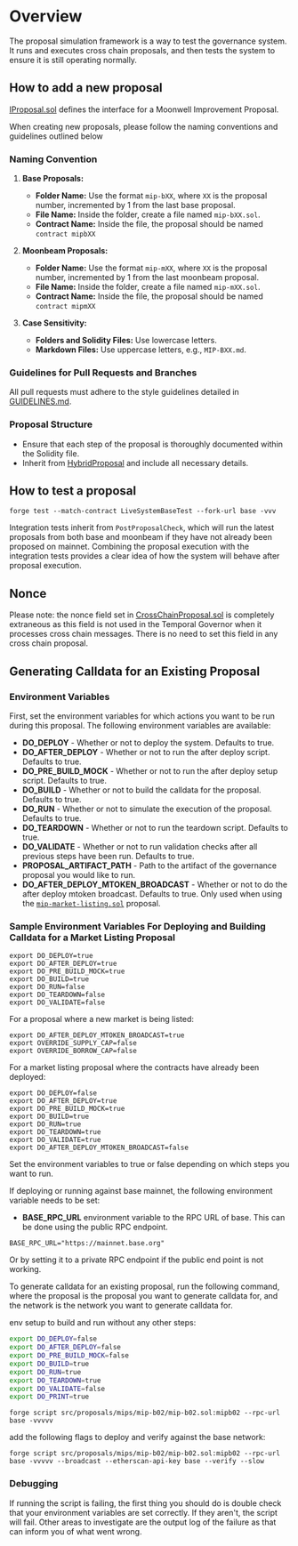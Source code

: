 # Overview

The proposal simulation framework is a way to test the governance system. It
runs and executes cross chain proposals, and then tests the system to ensure it
is still operating normally.

## How to add a new proposal

[IProposal.sol](../../src/proposals/proposalTypes/IProposal.sol) defines the
interface for a Moonwell Improvement Proposal.

When creating new proposals, please follow the naming conventions and guidelines
outlined below

### Naming Convention

1. **Base Proposals:**

   - **Folder Name:** Use the format `mip-bXX`, where `XX` is the proposal
     number, incremented by 1 from the last base proposal.
   - **File Name:** Inside the folder, create a file named `mip-bXX.sol`.
   - **Contract Name:** Inside the file, the proposal should be named
     `contract mipbXX`

2. **Moonbeam Proposals:**

   - **Folder Name:** Use the format `mip-mXX`, where `XX` is the proposal
     number, incremented by 1 from the last moonbeam proposal.
   - **File Name:** Inside the folder, create a file named `mip-mXX.sol`.
   - **Contract Name:** Inside the file, the proposal should be named
     `contract mipmXX`

3. **Case Sensitivity:**
   - **Folders and Solidity Files:** Use lowercase letters.
   - **Markdown Files:** Use uppercase letters, e.g., `MIP-BXX.md`.

### Guidelines for Pull Requests and Branches

All pull requests must adhere to the style guidelines detailed in
[GUIDELINES.md](../GUIDELINES.md).

### Proposal Structure

- Ensure that each step of the proposal is thoroughly documented within the
  Solidity file.
- Inherit from
  [HybridProposal](../../src/proposals/proposalTypes/HybridProposal.sol) and
  include all necessary details.

## How to test a proposal

`forge test --match-contract LiveSystemBaseTest --fork-url base -vvv`

Integration tests inherit from `PostProposalCheck`, which will run the latest
proposals from both base and moonbeam if they have not already been proposed on
mainnet. Combining the proposal execution with the integration tests provides a
clear idea of how the system will behave after proposal execution.

## Nonce

Please note: the nonce field set in
[CrossChainProposal.sol](./../proposals/proposalTypes/CrossChainProposal.sol) is
completely extraneous as this field is not used in the Temporal Governor when it
processes cross chain messages. There is no need to set this field in any cross
chain proposal.

## Generating Calldata for an Existing Proposal

### Environment Variables

First, set the environment variables for which actions you want to be run during
this proposal. The following environment variables are available:

- **DO_DEPLOY** - Whether or not to deploy the system. Defaults to true.
- **DO_AFTER_DEPLOY** - Whether or not to run the after deploy script. Defaults
  to true.
- **DO_PRE_BUILD_MOCK** - Whether or not to run the after deploy setup script.
  Defaults to true.
- **DO_BUILD** - Whether or not to build the calldata for the proposal. Defaults
  to true.
- **DO_RUN** - Whether or not to simulate the execution of the proposal.
  Defaults to true.
- **DO_TEARDOWN** - Whether or not to run the teardown script. Defaults to true.
- **DO_VALIDATE** - Whether or not to run validation checks after all previous
  steps have been run. Defaults to true.
- **PROPOSAL_ARTIFACT_PATH** - Path to the artifact of the governance proposal
  you would like to run.
- **DO_AFTER_DEPLOY_MTOKEN_BROADCAST** - Whether or not to do the after deploy
  mtoken broadcast. Defaults to true. Only used when using the
  [`mip-market-listing.sol`](./src/proposals/mips/examples/mip-market-listing/mip-market-listing.sol)
  proposal.

### Sample Environment Variables For Deploying and Building Calldata for a Market Listing Proposal

```
export DO_DEPLOY=true
export DO_AFTER_DEPLOY=true
export DO_PRE_BUILD_MOCK=true
export DO_BUILD=true
export DO_RUN=false
export DO_TEARDOWN=false
export DO_VALIDATE=false
```

For a proposal where a new market is being listed:

```
export DO_AFTER_DEPLOY_MTOKEN_BROADCAST=true
export OVERRIDE_SUPPLY_CAP=false
export OVERRIDE_BORROW_CAP=false
```

For a market listing proposal where the contracts have already been deployed:

```
export DO_DEPLOY=false
export DO_AFTER_DEPLOY=true
export DO_PRE_BUILD_MOCK=true
export DO_BUILD=true
export DO_RUN=true
export DO_TEARDOWN=true
export DO_VALIDATE=true
export DO_AFTER_DEPLOY_MTOKEN_BROADCAST=false

```

Set the environment variables to true or false depending on which steps you want
to run.

If deploying or running against base mainnet, the following environment variable
needs to be set:

- **BASE_RPC_URL** environment variable to the RPC URL of base. This can be done
  using the public RPC endpoint.

```
BASE_RPC_URL="https://mainnet.base.org"
```

Or by setting it to a private RPC endpoint if the public end point is not
working.

To generate calldata for an existing proposal, run the following command, where
the proposal is the proposal you want to generate calldata for, and the network
is the network you want to generate calldata for.

env setup to build and run without any other steps:

```bash
export DO_DEPLOY=false
export DO_AFTER_DEPLOY=false
export DO_PRE_BUILD_MOCK=false
export DO_BUILD=true
export DO_RUN=true
export DO_TEARDOWN=true
export DO_VALIDATE=false
export DO_PRINT=true
```

`forge script src/proposals/mips/mip-b02/mip-b02.sol:mipb02 --rpc-url base -vvvvv`

add the following flags to deploy and verify against the base network:

`forge script src/proposals/mips/mip-b02/mip-b02.sol:mipb02 --rpc-url base -vvvvv --broadcast --etherscan-api-key base --verify --slow`

### Debugging

If running the script is failing, the first thing you should do is double check
that your environment variables are set correctly. If they aren't, the script
will fail. Other areas to investigate are the output log of the failure as that
can inform you of what went wrong.
